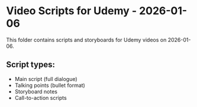 # Video Scripts for Udemy - 2026-01-06

This folder contains scripts and storyboards for Udemy videos on 2026-01-06.

## Script types:
- Main script (full dialogue)
- Talking points (bullet format)
- Storyboard notes
- Call-to-action scripts
